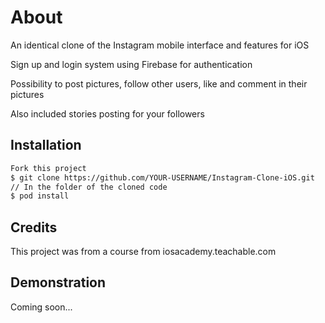 # About
An identical clone of the Instagram mobile interface and features for iOS

Sign up and login system using Firebase for authentication

Possibility to post pictures, follow other users, like and comment in their pictures

Also included stories posting for your followers

## Installation
```bash
Fork this project
$ git clone https://github.com/YOUR-USERNAME/Instagram-Clone-iOS.git
// In the folder of the cloned code
$ pod install
```

## Credits
This project was from a course from iosacademy.teachable.com 

## Demonstration
Coming soon...
